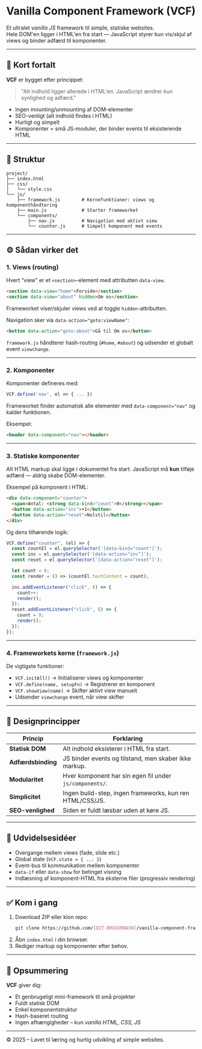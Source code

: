 # Vanilla Component Framework (VCF)

Et ultralet _vanilla JS_ framework til simple, statiske websites.  
Hele DOM'en ligger i HTML'en fra start — JavaScript styrer kun vis/skjul af views og binder adfærd til komponenter.

---

## 🚀 Kort fortalt

**VCF** er bygget efter princippet:

> "Alt indhold ligger allerede i HTML'en. JavaScript ændrer kun synlighed og adfærd."

- Ingen mounting/unmounting af DOM-elementer
- SEO-venligt (alt indhold findes i HTML)
- Hurtigt og simpelt
- Komponenter = små JS-moduler, der binder events til eksisterende HTML

---

## 📁 Struktur

```
project/
├── index.html
├── css/
│   └── style.css
└── js/
    ├── framework.js        # Kernefunktioner: views og komponenthåndtering
    ├── main.js             # Starter frameworket
    └── components/
        ├── nav.js          # Navigation med aktivt view
        └── counter.js      # Simpelt komponent med events
```

---

## ⚙️ Sådan virker det

### 1. Views (routing)

Hvert “view” er et `<section>`-element med attributten `data-view`.

```html
<section data-view="home">Forside</section>
<section data-view="about" hidden>Om os</section>
```

Frameworket viser/skjuler views ved at toggle `hidden`-attributten.

Navigation sker via `data-action="goto:viewName"`:

```html
<button data-action="goto:about">Gå til Om os</button>
```

`framework.js` håndterer hash-routing (`#home`, `#about`) og udsender et globalt event `viewchange`.

---

### 2. Komponenter

Komponenter defineres med:

```js
VCF.define('nav', el => { ... })
```

Frameworket finder automatisk alle elementer med `data-component="nav"` og kalder funktionen.

Eksempel:

```html
<header data-component="nav"></header>
```

---

### 3. Statiske komponenter

Alt HTML markup skal ligge i dokumentet fra start.
JavaScript må **kun** tilføje adfærd — aldrig skabe DOM-elementer.

Eksempel på komponent i HTML:

```html
<div data-component="counter">
  <span>Antal: <strong data-bind="count">0</strong></span>
  <button data-action="inc">+1</button>
  <button data-action="reset">Nulstil</button>
</div>
```

Og dens tilhørende logik:

```js
VCF.define("counter", (el) => {
  const countEl = el.querySelector('[data-bind="count"]');
  const inc = el.querySelector('[data-action="inc"]');
  const reset = el.querySelector('[data-action="reset"]');

  let count = 0;
  const render = () => (countEl.textContent = count);

  inc.addEventListener("click", () => {
    count++;
    render();
  });
  reset.addEventListener("click", () => {
    count = 0;
    render();
  });
});
```

---

### 4. Frameworkets kerne (`framework.js`)

De vigtigste funktioner:

- `VCF.initAll()` → Initialiserer views og komponenter
- `VCF.define(name, setupFn)` → Registrerer en komponent
- `VCF.showView(name)` → Skifter aktivt view manuelt
- Udsender `viewchange` event, når view skifter

---

## 🧩 Designprincipper

| Princip            | Forklaring                                               |
| ------------------ | -------------------------------------------------------- |
| **Statisk DOM**    | Alt indhold eksisterer i HTML fra start.                 |
| **Adfærdsbinding** | JS binder events og tilstand, men skaber ikke markup.    |
| **Modularitet**    | Hver komponent har sin egen fil under `js/components/`.  |
| **Simplicitet**    | Ingen build-step, ingen frameworks, kun ren HTML/CSS/JS. |
| **SEO-venlighed**  | Siden er fuldt læsbar uden at køre JS.                   |

---

## 🧠 Udvidelsesidéer

- Overgange mellem views (fade, slide etc.)
- Global state (`VCF.state = { ... }`)
- Event-bus til kommunikation mellem komponenter
- `data-if` eller `data-show` for betinget visning
- Indlæsning af komponent-HTML fra eksterne filer (progressiv rendering)

---

## ✅ Kom i gang

1. Download ZIP eller klon repo:
   ```bash
   git clone https://github.com/[DIT-BRUGERNAVN]/vanilla-component-framework.git
   ```
2. Åbn `index.html` i din browser.
3. Rediger markup og komponenter efter behov.

---

## 🏁 Opsummering

**VCF** giver dig:

- Et genbrugeligt mini-framework til små projekter
- Fuldt statisk DOM
- Enkel komponentstruktur
- Hash-baseret routing
- Ingen afhængigheder – kun _vanilla HTML, CSS, JS_

---

© 2025 – Lavet til læring og hurtig udvikling af simple websites.
